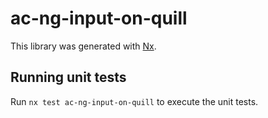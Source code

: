 # ac-ng-input-on-quill

This library was generated with [Nx](https://nx.dev).

## Running unit tests

Run `nx test ac-ng-input-on-quill` to execute the unit tests.
